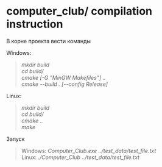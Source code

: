 # computer_club/ compilation instruction
В корне проекта вести команды

Windows:  
>*mkdir build  
cd build/  
cmake [-G "MinGW Makefiles"] ..  
cmake --build . [--config Release]*



Linux:  
>*mkdir build  
cd build/  
cmake ..  
make*


Запуск

>Windows: *Computer_Club.exe ../test_data/test_file.txt*    
Linux:  *./Computer_Club ../test_data/test_file.txt*
